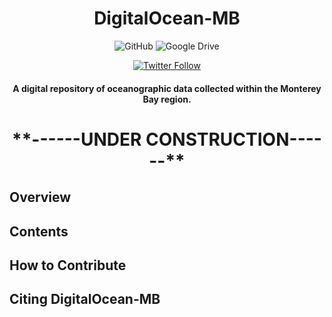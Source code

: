 <div align="center">
  
  <h1> DigitalOcean-MB </h1>

  ![GitHub](https://img.shields.io/badge/github-%23121011.svg?style=for-the-badge&logo=github&logoColor=white)
  ![Google Drive](https://img.shields.io/badge/Google%20Drive-4285F4?style=for-the-badge&logo=googledrive&logoColor=white)
  
  [![Twitter Follow](https://img.shields.io/badge/follow-%40requarks-blue.svg?style=flat&logo=twitter)](https://twitter.com/FishySounds)

  
  <h4> A digital repository of oceanographic data collected within the Monterey Bay region. 
    
</div>

<h1 align="center"> **------UNDER CONSTRUCTION------** </h1>

## Overview

## Contents

## How to Contribute

## Citing DigitalOcean-MB

